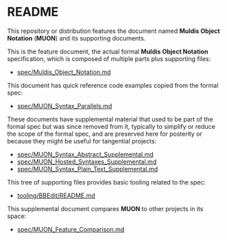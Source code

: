 # README

This repository or distribution features the document named
**Muldis Object Notation** (**MUON**)
and its supporting documents.

This is the feature document, the actual formal **Muldis Object Notation**
specification, which is composed of multiple parts plus supporting files:

- [spec/Muldis_Object_Notation.md](spec/Muldis_Object_Notation.md)

This document has quick reference code examples copied from the formal spec:

- [spec/MUON_Syntax_Parallels.md](spec/MUON_Syntax_Parallels.md)

These documents have supplemental material that used to be part of the
formal spec but was since removed from it, typically to simplify or reduce
the scope of the formal spec, and are preserved here for posterity or
because they might be useful for tangential projects:

- [spec/MUON_Syntax_Abstract_Supplemental.md](spec/MUON_Syntax_Abstract_Supplemental.md)
- [spec/MUON_Hosted_Syntaxes_Supplemental.md](spec/MUON_Hosted_Syntaxes_Supplemental.md)
- [spec/MUON_Syntax_Plain_Text_Supplemental.md](spec/MUON_Syntax_Plain_Text_Supplemental.md)

This tree of supporting files provides basic tooling related to the spec:

- [tooling/BBEdit/README.md](tooling/BBEdit/README.md)

This supplemental document compares **MUON** to other projects in its space:

- [spec/MUON_Feature_Comparison.md](spec/MUON_Feature_Comparison.md)
